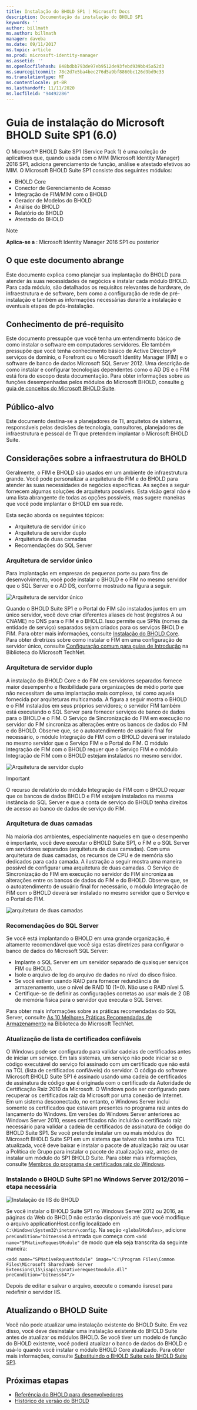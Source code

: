 ```yaml
---
title: Instalação do BHOLD SP1 | Microsoft Docs
description: Documentação da instalação do BHOLD SP1
keywords: ''
author: billmath
ms.author: billmath
manager: daveba
ms.date: 09/11/2017
ms.topic: article
ms.prod: microsoft-identity-manager
ms.assetid: ''
ms.openlocfilehash: 848bdbb793de97eb9512de93febd939bb45a52d3
ms.sourcegitcommit: 78c2d7e5ba4bec276d5a9bf8860bc126d9bd9c33
ms.translationtype: MT
ms.contentlocale: pt-BR
ms.lasthandoff: 11/11/2020
ms.locfileid: "94492286"
---
```

# <a name="microsoft-bhold-suite-sp1-60-installation-guide"></a>Guia de instalação do Microsoft BHOLD Suite SP1 (6.0)

O Microsoft® BHOLD Suite SP1 (Service Pack 1) é uma coleção de aplicativos que, quando usada com o MIM (Microsoft Identity Manager) 2016 SP1, adiciona gerenciamento de função, análise e atestado efetivos ao MIM. O Microsoft BHOLD Suite SP1 consiste dos seguintes módulos:

- BHOLD Core
- Conector de Gerenciamento de Acesso
- Integração de FIM/MIM com o BHOLD
- Gerador de Modelos do BHOLD
- Análise do BHOLD
- Relatório do BHOLD
- Atestado do BHOLD


> [!NOTE]
> **Aplica-se a** : Microsoft Identity Manager 2016 SP1 ou posterior

## <a name="what-this-document-covers"></a>O que este documento abrange

Este documento explica como planejar sua implantação do BHOLD para atender às suas necessidades de negócios e instalar cada módulo BHOLD. Para cada módulo, são detalhados os requisitos relevantes de hardware, de infraestrutura e de software, bem como a configuração de rede de pré-instalação e também as informações necessárias durante a instalação e eventuais etapas de pós-instalação.

## <a name="pre-requisite-knowledge"></a>Conhecimento de pré-requisito

Este documento pressupõe que você tenha um entendimento básico de como instalar o software em computadores servidores. Ele também pressupõe que você tenha conhecimento básico de Active Directory® serviços de domínio, o Forefront ou o Microsoft Identity Manager (FIM) e o software de banco de dados Microsoft SQL Server 2012. Uma descrição de como instalar e configurar tecnologias dependentes como o AD DS e o FIM está fora do escopo desta documentação. Para obter informações sobre as funções desempenhadas pelos módulos do Microsoft BHOLD, consulte [o guia de conceitos do Microsoft BHOLD Suite](https://technet.microsoft.com/library/jj134102(v=ws.10).aspx).

## <a name="audience"></a>Público-alvo

Este documento destina-se a planejadores de TI, arquitetos de sistemas, responsáveis pelas decisões de tecnologia, consultores, planejadores de infraestrutura e pessoal de TI que pretendem implantar o Microsoft BHOLD Suite.

## <a name="bhold-infrastructure-considerations"></a>Considerações sobre a infraestrutura do BHOLD

Geralmente, o FIM e BHOLD são usados em um ambiente de infraestrutura grande. Você pode personalizar a arquitetura do FIM e do BHOLD para atender às suas necessidades de negócios específicas. As seções a seguir fornecem algumas soluções de arquitetura possíveis. Esta visão geral não é uma lista abrangente de todas as opções possíveis, mas sugere maneiras que você pode implantar o BHOLD em sua rede.
 
Esta seção aborda os seguintes tópicos:

- Arquitetura de servidor único
- Arquitetura de servidor duplo
- Arquitetura de duas camadas
- Recomendações do SQL Server

### <a name="single-server-architecture"></a>Arquitetura de servidor único

Para implantação em empresas de pequenas porte ou para fins de desenvolvimento, você pode instalar o BHOLD e o FIM no mesmo servidor que o SQL Server e o AD DS, conforme mostrado na figura a seguir.
 
![Arquitetura de servidor único](media/bhold-installation-guide/single.png)

Quando o BHOLD Suite SP1 e o Portal do FIM são instalados juntos em um único servidor, você deve criar diferentes aliases de host (registros A ou CNAME) no DNS para o FIM e o BHOLD. Isso permite que SPNs (nomes da entidade de serviço) separados sejam criados para os serviços BHOLD e FIM. Para obter mais informações, consulte [Instalação do BHOLD Core](https://technet.microsoft.com/library/jj134095(v=ws.10).aspx).
Para obter diretrizes sobre como instalar o FIM em uma configuração de servidor único, consulte [Configuração comum para guias de Introdução](https://technet.microsoft.com/library/ff575965.aspx) na Biblioteca do Microsoft TechNet.

### <a name="dual-server-architecture"></a>Arquitetura de servidor duplo

A instalação do BHOLD Core e do FIM em servidores separados fornece maior desempenho e flexibilidade para organizações de médio porte que não necessitam de uma implantação mais complexa, tal como aquela fornecida por arquiteturas multicamada. A figura a seguir mostra o BHOLD e o FIM instalados em seus próprios servidores; o servidor FIM também está executando o SQL Server para fornecer serviços de banco de dados para o BHOLD e o FIM. O Serviço de Sincronização do FIM em execução no servidor do FIM sincroniza as alterações entre os bancos de dados do FIM e do BHOLD. Observe que, se o autoatendimento de usuário final for necessário, o módulo Integração de FIM com o BHOLD deverá ser instalado no mesmo servidor que o Serviço FIM e o Portal do FIM. O módulo Integração de FIM com o BHOLD requer que o Serviço FIM e o módulo Integração de FIM com o BHOLD estejam instalados no mesmo servidor.

![Arquitetura de servidor duplo](media/bhold-installation-guide/dual.png)

> [!IMPORTANT]
> O recurso de relatório do módulo Integração de FIM com o BHOLD requer que os bancos de dados BHOLD e FIM estejam instalados na mesma instância do SQL Server e que a conta de serviço do BHOLD tenha direitos de acesso ao banco de dados de serviço do FIM.

### <a name="two-tier-architecture"></a>Arquitetura de duas camadas

Na maioria dos ambientes, especialmente naqueles em que o desempenho é importante, você deve executar o BHOLD Suite SP1, o FIM e o SQL Server em servidores separados (arquitetura de duas camadas). Com uma arquitetura de duas camadas, os recursos de CPU e de memória são dedicados para cada camada. A ilustração a seguir mostra uma maneira possível de configurar uma arquitetura de duas camadas. O Serviço de Sincronização do FIM em execução no servidor do FIM sincroniza as alterações entre os bancos de dados do FIM e do BHOLD. Observe que, se o autoatendimento de usuário final for necessário, o módulo Integração de FIM com o BHOLD deverá ser instalado no mesmo servidor que o Serviço e o Portal do FIM.

![arquitetura de duas camadas](media/bhold-installation-guide/two-tier.png)

### <a name="sql-server-recommendations"></a>Recomendações do SQL Server

Se você está implantando o BHOLD em uma grande organização, é altamente recomendável que você siga estas diretrizes para configurar o banco de dados do Microsoft SQL Server:

- Implante o SQL Server em um servidor separado de quaisquer serviços FIM ou BHOLD.
- Isole o arquivo de log do arquivo de dados no nível do disco físico.
- Se você estiver usando RAID para fornecer redundância de armazenamento, use o nível de RAID 10 (1+0). Não use o RAID nível 5.
- Certifique-se de definir as configurações corretas ao usar mais de 2 GB de memória física para o servidor que executa o SQL Server.

Para obter mais informações sobre as práticas recomendadas do SQL Server, consulte [As 10 Melhores Práticas Recomendadas de Armazenamento](https://www.microsoft.com/technet/prodtechnol/sql/bestpractice/storage-top-10.mspx) na Biblioteca do Microsoft TechNet.

### <a name="trusted-certificates-list-update"></a>Atualização de lista de certificados confiáveis

O Windows pode ser configurado para validar cadeias de certificados antes de iniciar um serviço. Em tais sistemas, um serviço não pode iniciar se o código executável do serviço foi assinado com um certificado que não está na TCL (lista de certificados confiáveis) do servidor. O código do software Microsoft BHOLD Suite SP1 é assinado usando uma cadeia de certificados de assinatura de código que é originada com o certificado da Autoridade de Certificação Raiz 2010 da Microsoft.
O Windows pode ser configurado para recuperar os certificados raiz da Microsoft por uma conexão de Internet. Em um sistema desconectado, no entanto, o Windows Server inclui somente os certificados que estavam presentes no programa raiz antes do lançamento do Windows. Em versões do Windows Server anteriores ao Windows Server 2010, esses certificados não incluirão o certificado raiz necessário para validar a cadeia de certificados de assinatura de código do BHOLD Suite SP1. Se você pretende instalar um ou mais módulos do Microsoft BHOLD Suite SP1 em um sistema que talvez não tenha uma TCL atualizada, você deve baixar e instalar o pacote de atualização raiz ou usar a Política de Grupo para instalar o pacote de atualização raiz, antes de instalar um módulo do SP1 BHOLD Suite. Para obter mais informações, consulte [Membros do programa de certificados raiz do Windows](https://support.microsoft.com/kb/931125).

### <a name="installing-bhold-suite-sp1-on-windows-server-20122016-required-step"></a>Instalando o BHOLD Suite SP1 no Windows Server 2012/2016 – etapa necessária 

![Instalação de IIS do BHOLD](media/bhold-installation-guide/iis-install-bhold.png)

Se você instalar o BHOLD Suite SP1 no Windows Server 2012 ou 2016, as páginas da Web do BHOLD não estarão disponíveis até que você modifique o arquivo applicationHost.config localizado em ```C:\Windows\System32\inetsrv\config```. Na seção ```<globalModules>```, adicione ```preCondition="bitness64``` à entrada que começa com ```<add name="SPNativeRequestModule"``` de modo que ela seja transcrita da seguinte maneira:

```<add name="SPNativeRequestModule" image="C:\Program Files\Common Files\Microsoft Shared\Web Server Extensions\15\isapi\spnativerequestmodule.dll" preCondition="bitness64"/>```

Depois de editar e salvar o arquivo, execute o comando iisreset para redefinir o servidor IIS.


## <a name="upgrading-bhold-suite"></a>Atualizando o BHOLD Suite

Você não pode atualizar uma instalação existente do BHOLD Suite. Em vez disso, você deve desinstalar uma instalação existente do BHOLD Suite antes de atualizar os módulos BHOLD. Se você tiver um modelo de função do BHOLD existente, você poderá atualizar o banco de dados do BHOLD e usá-lo quando você instalar o módulo BHOLD Core atualizado. Para obter mais informações, consulte [Substituindo o BHOLD Suite pelo BHOLD Suite SP1](https://technet.microsoft.com/library/jj874043(v=ws.10).aspx).


## <a name="next-steps"></a>Próximas etapas

- [Referência do BHOLD para desenvolvedores](../reference/mim2016-bhold-developer-reference.md)
- [Histórico de versão do BHOLD](../reference/version-bhold-history.md)
